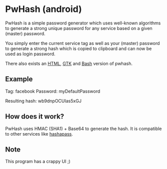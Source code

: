 PwHash (android)
=============

PwHash is a simple password generator which uses well-known algorithms
to generate a strong unique password for any service based on a given (master) password.

You simply enter the current service tag as well as your (master) password to generate a strong hash
which is copied to clipboard and can now be used as login password.

There also exists an [HTML](https://github.com/MarkusHarmsen/pwhash-html),  [GTK](https://github.com/MarkusHarmsen/pwhash-gtk) and [Bash](https://github.com/MarkusHarmsen/pwhash-bash) version of pwhash.


Example
------------
Tag: facebook
Password: myDefaultPassword

Resulting hash: wb9dnpOCUIas5xGJ


How does it work?
------------
PwHash uses HMAC (SHA1) + Base64 to generate the hash.
It is compatible to other services like [hashapass](http://hashapass.com/).


Note
------------
This program has a crappy UI ;)
